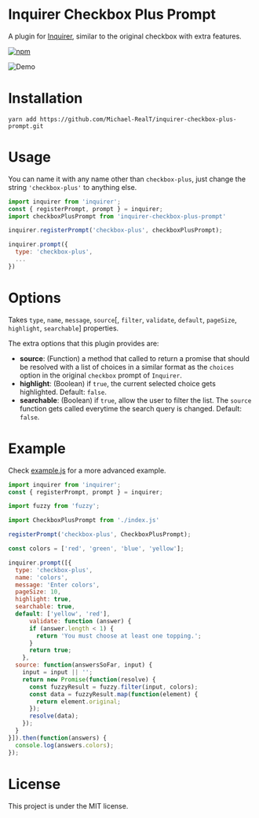 # Inquirer Checkbox Plus Prompt

A plugin for [Inquirer](https://github.com/SBoudrias/Inquirer.js), similar to the original checkbox with extra features.

[![npm](https://img.shields.io/npm/l/inquirer-checkbox-plus-prompt.svg)](https://github.com/faressoft/inquirer-checkbox-plus-prompt/blob/master/LICENSE)

![Demo](/demo.gif?raw=true)

# Installation

```
yarn add https://github.com/Michael-RealT/inquirer-checkbox-plus-prompt.git

```

# Usage

You can name it with any name other than `checkbox-plus`, just change the string `'checkbox-plus'` to anything else.

```js
import inquirer from 'inquirer';
const { registerPrompt, prompt } = inquirer;
import checkboxPlusPrompt from 'inquirer-checkbox-plus-prompt'

inquirer.registerPrompt('checkbox-plus', checkboxPlusPrompt);

inquirer.prompt({
  type: 'checkbox-plus',
  ...
})
```

# Options

Takes `type`, `name`, `message`, `source`[, `filter`, `validate`, `default`, `pageSize`, `highlight`, `searchable`] properties.

The extra options that this plugin provides are:

* **source**: (Function) a method that called to return a promise that should be resolved with a list of choices in a similar format as the `choices` option in the original `checkbox` prompt of `Inquirer`.
* **highlight**: (Boolean) if `true`, the current selected choice gets highlighted. Default: `false`.
* **searchable**: (Boolean) if `true`, allow the user to filter the list. The `source` function gets called everytime the search query is changed. Default: `false`.

# Example

Check [example.js](/example.js?raw=true) for a more advanced example.

```js
import inquirer from 'inquirer';
const { registerPrompt, prompt } = inquirer;

import fuzzy from 'fuzzy';

import CheckboxPlusPrompt from './index.js'

registerPrompt('checkbox-plus', CheckboxPlusPrompt);

const colors = ['red', 'green', 'blue', 'yellow'];

inquirer.prompt([{
  type: 'checkbox-plus',
  name: 'colors',
  message: 'Enter colors',
  pageSize: 10,
  highlight: true,
  searchable: true,
  default: ['yellow', 'red'],
      validate: function (answer) {
      if (answer.length < 1) {
        return 'You must choose at least one topping.';
      }
      return true;
    },
  source: function(answersSoFar, input) {
    input = input || '';
    return new Promise(function(resolve) {
      const fuzzyResult = fuzzy.filter(input, colors);
      const data = fuzzyResult.map(function(element) {
        return element.original;
      });
      resolve(data);
    });
  }
}]).then(function(answers) {
  console.log(answers.colors);
});
```

# License

This project is under the MIT license.
